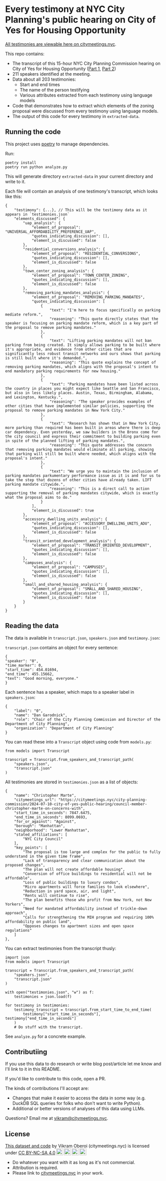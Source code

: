 # Every testimony at NYC City Planning's public hearing on City of Yes for Housing Opportunity

[All testimonies are viewable here on citymeetings.nyc](https://citymeetings.nyc/city-planning-commission/2024-07-10-city-of-yes-public-hearing).

This repo contains:

- The transcript of this 15-hour NYC City Planning Commission hearing on City of Yes for Housing Opportunity ([Part 1](https://www.youtube.com/watch?v=70a3WS0l_GI), [Part 2](https://www.youtube.com/watch?v=2SMvuto6tEw))
- 211 speakers identified at the meeting.
- Data about all 203 testimonies:
  - Start and end times
  - The name of the person testifying
  - Various attributes extracted from each testimony using language models
- Code that demonstrates how to extract which elements of the zoning proposal were discussed from every testimony using language models.
- The output of this code for every testimony in `extracted-data`.

## Running the code

This project uses [poetry](https://python-poetry.org/) to manage dependencies.

Run:

```
poetry install
poetry run python analyze.py
```

This will generate directory `extracted-data` in your current directory and write to it.

Each file will contain an analysis of one testimony's transcript, which looks like this:

```
{
    "testimony": {...}, // This will be the testimony data as it appears in `testimonies.json`
    "elements_discussed": {
        "uap_analysis": {
            "element_of_proposal": "UNIVERSAL_AFFORDABILITY_PREFERENCE_UAP",
            "quotes_indicating_discussion": [],
            "element_is_discussed": false
        },
        "residential_conversions_analysis": {
            "element_of_proposal": "RESIDENTIAL_CONVERSIONS",
            "quotes_indicating_discussion": [],
            "element_is_discussed": false
        },
        "town_center_zoning_analysis": {
            "element_of_proposal": "TOWN_CENTER_ZONING",
            "quotes_indicating_discussion": [],
            "element_is_discussed": false
        },
        "removing_parking_mandates_analysis": {
            "element_of_proposal": "REMOVING_PARKING_MANDATES",
            "quotes_indicating_discussion": [
                {
                    "text": "I'm here to focus specifically on parking mediate reform.",
                    "reasoning": "This quote directly states that the speaker is focusing on parking mandate reform, which is a key part of the proposal to remove parking mandates."
                },
                {
                    "text": "Lifting parking mandates will not ban parking from being created. It simply allows parking to be built where it's appropriate, and evidence from other cities that are significantly less robust transit networks and ours shows that parking is still built where it's demanded.",
                    "reasoning": "This quote explains the concept of removing parking mandates, which aligns with the proposal's intent to end mandatory parking requirements for new housing."
                },
                {
                    "text": "Parking mandates have been listed across the country in places you might expect like Seattle and San Francisco, but also in less likely places. Austin, Texas, Birmingham, Alabama, and Lexington, Kentucky.",
                    "reasoning": "The speaker provides examples of other cities that have implemented similar policies, supporting the proposal to remove parking mandates in New York City."
                },
                {
                    "text": "Research has shown that in New York City, more parking than required has been built in areas where there is deep car dependency. Even yesterday, we saw builders in the Bronx come for the city council and express their commitment to building parking even in spite of the planned lifting of parking mandates.",
                    "reasoning": "This quote addresses the concern that removing parking mandates would eliminate all parking, showing that parking will still be built where needed, which aligns with the proposal's intent."
                },
                {
                    "text": "We urge you to maintain the inclusion of parking mandates parkumentary performance issue as it is and for us to take the step that dozens of other cities have already taken. LIFT parking mandate citywide.",
                    "reasoning": "This is a direct call to action supporting the removal of parking mandates citywide, which is exactly what the proposal aims to do."
                }
            ],
            "element_is_discussed": true
        },
        "accessory_dwelling_units_analysis": {
            "element_of_proposal": "ACCESSORY_DWELLING_UNITS_ADU",
            "quotes_indicating_discussion": [],
            "element_is_discussed": false
        },
        "transit_oriented_development_analysis": {
            "element_of_proposal": "TRANSIT_ORIENTED_DEVELOPMENT",
            "quotes_indicating_discussion": [],
            "element_is_discussed": false
        },
        "campuses_analysis": {
            "element_of_proposal": "CAMPUSES",
            "quotes_indicating_discussion": [],
            "element_is_discussed": false
        },
        "small_and_shared_housing_analysis": {
            "element_of_proposal": "SMALL_AND_SHARED_HOUSING",
            "quotes_indicating_discussion": [],
            "element_is_discussed": false
        }
    }
}
```

## Reading the data

The data is available in `transcript.json`, `speakers.json` and `testimony.json`:

`transcript.json` contains an object for every sentence:

```
{
"speaker": "0",
"time_marker": 0,
"start_time": 454.01694,
"end_time": 455.15662,
"text": "Good morning, everyone."
}
```

Each sentence has a speaker, which maps to a speaker label in `speakers.json`:

```
{
    "label": "0",
    "name": "Dan Garodnick",
    "role": "Chair of the City Planning Commission and Director of the Department of City Planning",
    "organization": "Department of City Planning"
}
```

You can read these into a `Transcript` object using code from `models.py`:

```
from models import Transcript

transcript = Transcript.from_speakers_and_transcript_path(
    "speakers.json",
    "transcript.json"
)
```

All testimonies are stored in `testimonies.json` as a list of objects:

```
{
    "name": "Christopher Marte",
    "citymeetings_url": "https://citymeetings.nyc/city-planning-commission/2024-07-10-city-of-yes-public-hearing/council-member-christopher-marte-on-concerns-with",
    "start_time_in_seconds": 7847.6475,
    "end_time_in_seconds": 8099.0693,
    "for_or_against": "Against",
    "borough": "Manhattan",
    "neighborhood": "Lower Manhattan",
    "stated_affiliations": [
        "NYC City Council"
    ],
    "key_points": [
        "The proposal is too large and complex for the public to fully understand in the given time frame",
        "Lack of transparency and clear communication about the proposed changes",
        "The plan will not create affordable housing",
        "Conversion of office buildings to residential will not be affordable",
        "Loss of public buildings to luxury condos",
        "Micro apartments will force families to look elsewhere",
        "Reduction in yard space, air, and light",
        "Rents will continue to rise",
        "The plan benefits those who profit from New York, not New Yorkers",
        "Need for mandated affordability instead of trickle-down approach",
        "Calls for strengthening the MIH program and requiring 100% affordability on public land",
        "Opposes changes to apartment sizes and open space regulations"
    ]
},
```

You can extract testimonies from the transcript thusly:

```
import json
from models import Transcript

transcript = Transcript.from_speakers_and_transcript_path(
    "speakers.json",
    "transcript.json"
)

with open("testimonies.json", "w") as f:
    testimonies = json.load(f)

for testimony in testimonies:
    testimony_transcript = transcript.from_start_time_to_end_time(
        testimony["start_time_in_seconds"], testimony["end_time_in_seconds"]
    )
    # Do stuff with the transcript.
```

See `analyze.py` for a concrete example.

## Contributiing

If you use this data to do research or write blog post/article let me know and I'll link to it in this README.

If you'd like to contribute to this code, open a PR.

The kinds of contributions I'll accept are:

- Changes that make it easier to access the data in some way (e.g. DuckDB SQL queries for folks who don't want to write Python).
- Additional or better versions of analyses of this data using LLMs.

Questions? Email me at [vikram@citymeetings.nyc](mailto:vikram@citymeetings.nyc).

## License

<p xmlns:cc="http://creativecommons.org/ns#" xmlns:dct="http://purl.org/dc/terms/"><a property="dct:title" rel="cc:attributionURL" href="https://github.com/citymeetingsnyc/cpc-city-of-yes-housing-opportunity-testimony-data">This dataset and code</a> by <span property="cc:attributionName">Vikram Oberoi (citymeetings.nyc)</span> is licensed under <a href="https://creativecommons.org/licenses/by-nc-sa/4.0/?ref=chooser-v1" target="_blank" rel="license noopener noreferrer" style="display:inline-block;">CC BY-NC-SA 4.0<img style="height:22px!important;margin-left:3px;vertical-align:text-bottom;" src="https://mirrors.creativecommons.org/presskit/icons/cc.svg?ref=chooser-v1" alt=""><img style="height:22px!important;margin-left:3px;vertical-align:text-bottom;" src="https://mirrors.creativecommons.org/presskit/icons/by.svg?ref=chooser-v1" alt=""><img style="height:22px!important;margin-left:3px;vertical-align:text-bottom;" src="https://mirrors.creativecommons.org/presskit/icons/nc.svg?ref=chooser-v1" alt=""><img style="height:22px!important;margin-left:3px;vertical-align:text-bottom;" src="https://mirrors.creativecommons.org/presskit/icons/sa.svg?ref=chooser-v1" alt=""></a></p>

- Do whatever you want with it as long as it's not commercial.
- Attribution is required.
- Please link to [citymeetings.nyc](https://citymeetings.nyc) in your work.
